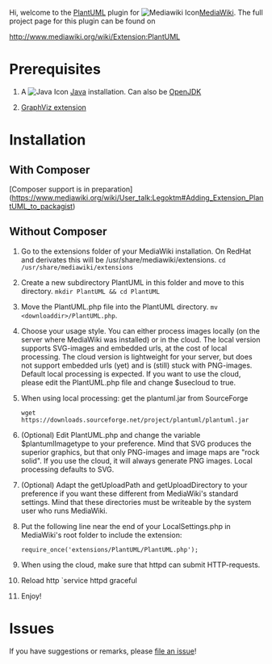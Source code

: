 Hi, welcome to the [PlantUML](http://plantuml.com/) plugin for ![Mediawiki Icon](https://upload.wikimedia.org/wikipedia/commons/thumb/c/c1/MediaWiki_logo_reworked_2.svg/154px-MediaWiki_logo_reworked_2.svg.png "MediaWiki Icon")[MediaWiki](https://www.mediawiki.org/wiki/MediaWiki).
The full project page for this plugin can be found on 

   http://www.mediawiki.org/wiki/Extension:PlantUML
   

# Prerequisites
1. A ![Java Icon](https://upload.wikimedia.org/wikipedia/de/thumb/e/e1/Java-Logo.svg/75px-Java-Logo.svg.png "Java") [Java](https://www.java.com/en/) installation. Can also be [OpenJDK](http://openjdk.java.net/)

2. [GraphViz extension](https://www.mediawiki.org/wiki/Extension:GraphViz)

# Installation

## With Composer
[Composer support is in preparation] (https://www.mediawiki.org/wiki/User_talk:Legoktm#Adding_Extension_PlantUML_to_packagist)


## Without Composer

1. Go to the extensions folder of your MediaWiki installation. On RedHat and
   derivates this will be /usr/share/mediawiki/extensions.
   `cd /usr/share/mediawiki/extensions`

2. Create a new subdirectory PlantUML in this folder and move to this
   directory.
   `mkdir PlantUML && cd PlantUML`
   
3. Move the PlantUML.php file into the PlantUML directory.
   `mv <downloaddir>/PlantUML.php`.

4. Choose your usage style. You can either process images locally (on the
   server where MediaWiki was installed) or in the cloud. The local version
   supports SVG-images and embedded urls, at the cost of local processing.
   The cloud version is lightweight for your server, but does not support
   embedded urls (yet) and is (still) stuck with PNG-images.
   Default local processing is expected. If you want to use the cloud,
   please edit the PlantUML.php file and change $usecloud to true.

5. When using local processing: get the plantuml.jar from SourceForge

   `wget https://downloads.sourceforge.net/project/plantuml/plantuml.jar`
   
6. (Optional) Edit PlantUML.php and change the variable $plantumlImagetype
   to your preference. Mind that SVG produces the superior graphics, but that
   only PNG-images and image maps are "rock solid". If you use the cloud, it
   will always generate PNG images. Local processing defaults to SVG.

7. (Optional) Adapt the getUploadPath and getUploadDirectory to your
   preference if you want these different from MediaWiki's standard settings.
   Mind that these directories must be writeable by the system user who runs
   MediaWiki.

8. Put the following line near the end of your LocalSettings.php in
   MediaWiki's root folder to include the extension:
   
   `require_once('extensions/PlantUML/PlantUML.php');`

9. When using the cloud, make sure that httpd can submit HTTP-requests.

10. Reload http
   `service httpd graceful

11. Enjoy!

# Issues
If you have suggestions or remarks, please [file an issue](https://github.com/pjkersten/PlantUML/issues)!
